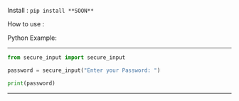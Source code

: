 Install : ```pip install **SOON**```


How to use :

Python Example: 

---------------------------------------
```py
from secure_input import secure_input

password = secure_input("Enter your Password: ")

print(password)
```
---------------------------------------
